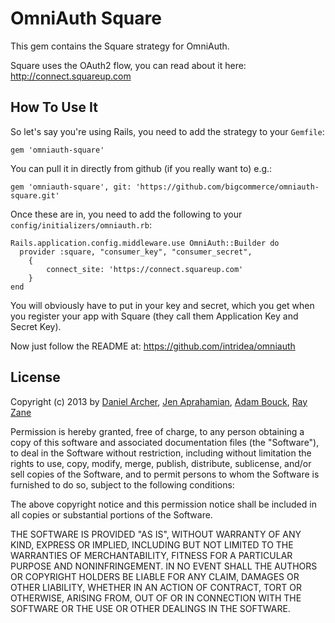 # OmniAuth Square

This gem contains the Square strategy for OmniAuth.

Square uses the OAuth2 flow, you can read about it here: http://connect.squareup.com

## How To Use It

So let's say you're using Rails, you need to add the strategy to your `Gemfile`:

    gem 'omniauth-square'

You can pull it in directly from github (if you really want to) e.g.:

    gem 'omniauth-square', git: 'https://github.com/bigcommerce/omniauth-square.git'

Once these are in, you need to add the following to your `config/initializers/omniauth.rb`:

    Rails.application.config.middleware.use OmniAuth::Builder do
      provider :square, "consumer_key", "consumer_secret",
      	{
      		connect_site: 'https://connect.squareup.com'
      	}
    end

You will obviously have to put in your key and secret, which you get when you register your app with Square (they call them Application Key and Secret Key).

Now just follow the README at: https://github.com/intridea/omniauth

## License

Copyright (c) 2013 by [Daniel Archer](https://github.com/dja/), [Jen Aprahamian](https://github.com/jennifermarie/), [Adam Bouck](https://github.com/abouck/), [Ray Zane](https://github.com/rzane)

Permission is hereby granted, free of charge, to any person obtaining a copy of this software and associated documentation files (the "Software"), to deal in the Software without restriction, including without limitation the rights to use, copy, modify, merge, publish, distribute, sublicense, and/or sell copies of the Software, and to permit persons to whom the Software is furnished to do so, subject to the following conditions:

The above copyright notice and this permission notice shall be included in all copies or substantial portions of the Software.

THE SOFTWARE IS PROVIDED "AS IS", WITHOUT WARRANTY OF ANY KIND, EXPRESS OR IMPLIED, INCLUDING BUT NOT LIMITED TO THE WARRANTIES OF MERCHANTABILITY, FITNESS FOR A PARTICULAR PURPOSE AND NONINFRINGEMENT. IN NO EVENT SHALL THE AUTHORS OR COPYRIGHT HOLDERS BE LIABLE FOR ANY CLAIM, DAMAGES OR OTHER LIABILITY, WHETHER IN AN ACTION OF CONTRACT, TORT OR OTHERWISE, ARISING FROM, OUT OF OR IN CONNECTION WITH THE SOFTWARE OR THE USE OR OTHER DEALINGS IN THE SOFTWARE.
